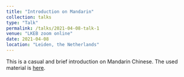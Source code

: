 ```yaml
---
title: "Introduction on Mandarin"
collection: talks
type: "Talk"
permalink: /talks/2021-04-08-talk-1
venue: "LKEB zoom online"
date: 2021-04-08
location: "Leiden, the Netherlands"
---
```


This is a casual and brief introduction on Mandarin Chinese. The used material is [here](https://github.com/Jingnan-Jia/Jingnan-Jia.github.io/blob/master/files/Introduction%20to%20Mandarin.pdf).
